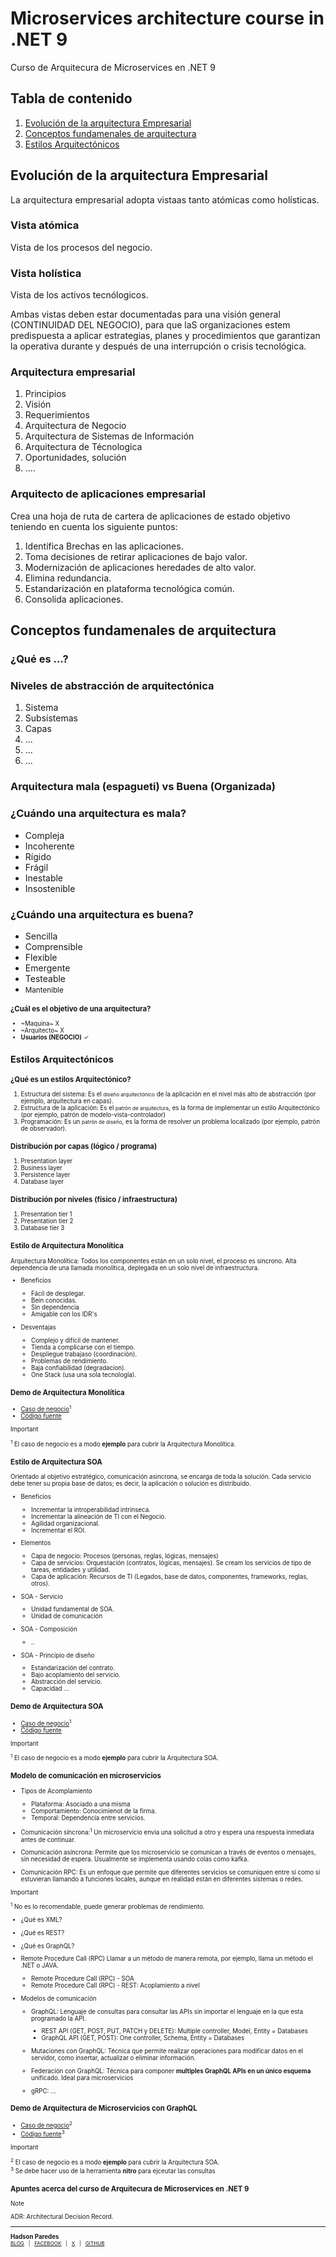 # Microservices architecture course in .NET 9
Curso de Arquitecura de Microservices en .NET 9
## Tabla de contenido
1. [Evolución de la arquitectura Empresarial](#evolución-de-la-arquitectura-empresarial)
2. [Conceptos fundamenales de arquitectura](#conceptos-fundamenales-de-arquitectura)
3. [Estilos Arquitectónicos](#estilos-arquitectónicos)
 
## Evolución de la arquitectura Empresarial
<p>La arquitectura empresarial adopta vistaas tanto atómicas como holísticas.</p>

### Vista atómica
<p>Vista de los procesos del negocio.</p>

### Vista holística
<p>Vista de los activos tecnólogicos.</p>
<p>Ambas vistas deben estar documentadas para una visión general (CONTINUIDAD DEL NEGOCIO), para que laS organizaciones estem predispuesta a aplicar estrategias, planes y procedimientos que garantizan la operativa durante y después de una interrupción o crisis tecnológica.</p>

### Arquitectura empresarial
1. Principios
2. Visión
3. Requerimientos
4. Arquitectura de Negocio
5. Arquitectura de Sistemas de Información
6. Arquitectura de Técnologica
7. Oportunidades, solución
8. ....

### Arquitecto de aplicaciones empresarial
<p>Crea una hoja de ruta de cartera de aplicaciones de estado objetivo teniendo en cuenta los siguiente puntos:</p>

1. Identifica Brechas en las aplicaciones.
2. Toma decisiones de retirar aplicaciones de bajo valor.
3. Modernización de aplicaciones heredades de alto valor.
4. Elimina redundancia.
5. Estandarización en plataforma tecnológica común.
6. Consolida aplicaciones.

## Conceptos fundamenales de arquitectura
### ¿Qué es ...?
### Niveles de abstracción de arquitectónica
1. Sistema
2. Subsistemas
3. Capas
4. ...
5. ...
6. ...

### Arquitectura mala (espagueti) vs Buena (Organizada)

### ¿Cuándo una arquitectura es mala?
* Compleja
* Incoherente
* Rígido
* Frágil
* Inestable
* Insostenible

### ¿Cuándo una arquitectura es buena?
* Sencilla
* Comprensible
* Flexible
* Emergente
* Testeable
* <small>Mantenible<small>

### ¿Cuál es el  objetivo de una arquitectura?
* ~Maquina~ X
* ~Arquitecto~ X
* **Usuarios (NEGOCIO)** ✓

## Estilos Arquitectónicos
### ¿Qué es un estilos Arquitectónico?
1. Estructura del sistema: Es el <small>diseño arquitectónico</small> de la aplicación en el nivel más alto de abstracción (por ejemplo, arquitectura en capas).
2. Estructura de la aplicación: Es el <small>patrón de arquitectura</small>,  es la forma de implementar un estilo Arquitectónico (por ejemplo, patrón de modelo-vista-controlador)
3. Programación: Es un <small>patrón de diseño</small>, es la forma de resolver un problema localizado (por ejemplo, patrón de observador).

### Distribución por capas (lógico / programa)
1. Presentation layer
2. Business layer
3. Persistence layer
4. Database layer

### Distribución por niveles (físico / infraestructura)
1. Presentation tier 1
2. Presentation tier 2
3. Database tier 3

### Estilo de Arquitectura Monolítica
Arquitectura Monolítica: Todos los componentes están en un solo nivel, el proceso es sincrono. Alta dependencia de una llamada monolítica, deplegada en un solo nivel de infraestructura.
* Beneficios
  * Fácil de desplegar.
  * Bein conocidas.
  * Sin dependencia
  * Amigable con los IDR's
    
 * Desventajas
   * Complejo y difícil de mantener.
   * Tienda a complicarse con el tiempo.
   * Despliegue trabajaso (coordinación).
   * Problemas de rendimiento.
   * Baja confiabilidad (degradacion).
   * One Stack (usa una sola tecnología).

### Demo de Arquitectura Monolítica
* [Caso de negocio](docs/demo/use-case-mono.md)<sup>1</sup>
* [Código fuente](docs/demo/use-case-mono/)

> [!IMPORTANT]
> <sup>1</sup> El caso de negocio es a modo **ejemplo** para cubrir la Arquitectura Monolítica.

### Estilo de Arquitectura SOA
Orientado al objetivo estratégico, comunicación asincrona, se encarga de toda la solución. Cada servicio debe tener su propia base de datos; es decir, la aplicación o solución es distribuido.

* Beneficios
  * Incrementar la introperabilidad intrínseca.
  * Incrementar la alineación de TI con el Negocio.
  * Agilidad organizacional.
  * Incrementar el ROI.
    
 * Elementos
   * Capa de negocio: Procesos (personas, reglas, lógicas, mensajes)
   * Capa de servicios: Orquestación (contratos, lógicas, mensajes). Se cream los servicios de tipo de tareas, entidades y utilidad.
   * Capa de aplicación: Recursos de TI (Legados, base de datos, componentes, frameworks, reglas, otros).

* SOA - Servicio
   * Unidad fundamental de SOA.
   * Unidad de comunicación

 * SOA - Composición
   * ..

 * SOA - Principio de diseño
   * Estandarización del contrato.
   * Bajo acoplamiento del servicio.
   * Abstracción del servicio.
   * Capacidad ...
     
### Demo de Arquitectura SOA
* [Caso de negocio](docs/demo/use-case-soa.md)<sup>1</sup>
* [Código fuente](docs/demo/use-case-soa/)

> [!IMPORTANT]
> <sup>1</sup> El caso de negocio es a modo **ejemplo** para cubrir la Arquitectura SOA.

### Modelo de comunicación en microservicios
* Tipos de Acomplamiento
  * Plataforma: Asociado a una misma
  * Comportamiento: Conocimienot de la firma.
  * Temporal: Dependencia entre servicios.
    
* Comunicación síncrona:<sup>1</sup> Un microservicio envia una solicitud a otro y espera una respuesta inmediata antes de continuar. 
* Comunicación asíncrona: Permite que los microservicio se comunican a través de eventos o mensajes, sin necesidad de espera. Usualmente se implementa usando colas como kafka.
* Comunicación RPC: Es un enfoque que permite que diferentes servicios se comuniquen entre sí como si estuvieran llamando a funciones locales, aunque en realidad están en diferentes sistemas o redes.

> [!IMPORTANT]
> <sup>1</sup> No es lo recomendable, puede generar problemas de rendimiento.

* ¿Qué es XML?
* ¿Qué es REST?
* ¿Qué es GraphQL?

* Remote Procedure Call (RPC)
  Llamar a un método de manera remota, por ejemplo, llama un método el .NET o JAVA.

  * Remote Procedure Call (RPC) - SOA
  * Remote Procedure Call (RPC) - REST: Acoplamiento a nivel

* Modelos de comunicación
  * GraphQL: Lenguaje de consultas para consultar las APIs sin importar el lenguaje en la que esta programado la API.
    * REST API (GET, POST, PUT, PATCH y DELETE): Multiple controller, Model, Entity = Databases
    * GraphQL API (GET, POST): One controller, Schema, Entity = Databases
      
  * Mutaciones con GraphQL: Técnica que permite realizar operaciones para modificar datos en el servidor, como insertar, actualizar o eliminar información.
  * Federación con GraphQL: Técnica para componer **multiples GraphQL APIs en un único esquema** unificado. Ideal para microservicios
  * gRPC: ...
    
### Demo de Arquitectura de Microservicios con GraphQL
* [Caso de negocio](docs/demo/use-case-micro-graphql.md)<sup>2</sup>
* [Código fuente](docs/demo/use-case-micro-graphql/)<sup>3</sup>

> [!IMPORTANT]
> <sup>2</sup> El caso de negocio es a modo **ejemplo** para cubrir la Arquitectura SOA.\
> <sup>3</sup> Se debe hacer uso de la herramienta **nitro** para ejceutar las consultas

### Apuntes acerca del curso de Arquitecura de Microservices en .NET 9
> [!NOTE]
> ADR: Architectural Decision Record.


---
**Hadson Paredes**<br/>
 <sub>
 <a href="http://blog.hadsonpar.com/" target="_blank">BLOG</a> &nbsp; | &nbsp;
 <a href="https://www.facebook.com/hadsonpar/" target="_blank">FACEBOOK</a> &nbsp; | &nbsp;
 <a href="https://x.com/hadson_paredes/" target="_blank">X</a> &nbsp; | &nbsp;
 <a href="https://github.com/devhadson/" target="_blank">GITHUB</a>
 </sub>
